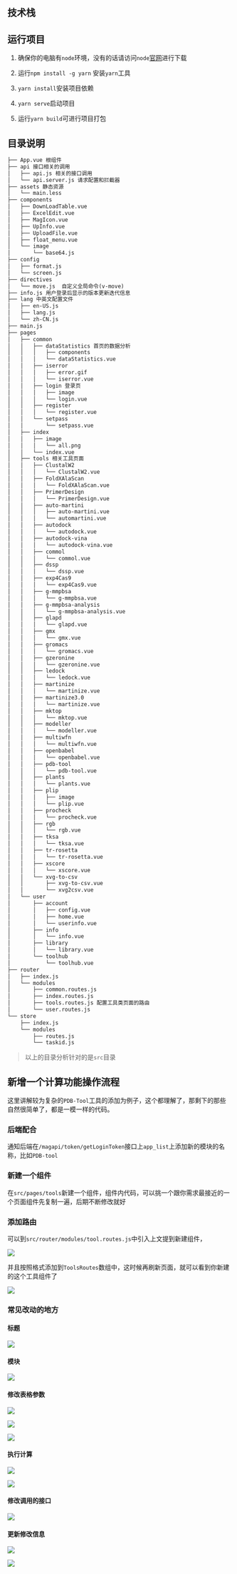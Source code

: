 ## 技术栈





## 运行项目

1. 确保你的电脑有`node`环境，没有的话请访问`node`[官网](http://nodejs.cn/download/)进行下载

2. 运行`npm install -g yarn` 安装`yarn`工具

3. `yarn install`安装项目依赖

4. `yarn serve`启动项目

5. 运行`yarn build`可进行项目打包

## 目录说明

   ```markdown
   ├── App.vue 根组件
   ├── api 接口相关的调用
   │   ├── api.js 相关的接口调用
   │   └── api.server.js 请求配置和拦截器
   ├── assets 静态资源
   │   └── main.less
   ├── components  
   │   ├── DownLoadTable.vue  
   │   ├── ExcelEdit.vue
   │   ├── MagIcon.vue
   │   ├── UpInfo.vue
   │   ├── UploadFile.vue
   │   ├── float_menu.vue
   │   └── image
   │       └── base64.js
   ├── config
   │   ├── format.js
   │   └── screen.js
   ├── directives
   │   └── move.js  自定义全局命令(v-move)
   ├── info.js 用户登录后显示的版本更新迭代信息
   ├── lang 中英文配置文件
   │   ├── en-US.js
   │   ├── lang.js
   │   └── zh-CN.js
   ├── main.js  
   ├── pages
   │   ├── common
   │   │   ├── dataStatistics 首页的数据分析
   │   │   │   ├── components
   │   │   │   └── dataStatistics.vue
   │   │   ├── iserror
   │   │   │   ├── error.gif
   │   │   │   └── iserror.vue
   │   │   ├── login 登录页
   │   │   │   ├── image
   │   │   │   └── login.vue
   │   │   ├── register
   │   │   │   └── register.vue
   │   │   └── setpass
   │   │       └── setpass.vue
   │   ├── index
   │   │   ├── image
   │   │   │   └── all.png
   │   │   └── index.vue
   │   ├── tools 相关工具页面
   │   │   ├── ClustalW2
   │   │   │   └── ClustalW2.vue
   │   │   ├── FoldXAlaScan
   │   │   │   └── FoldXAlaScan.vue
   │   │   ├── PrimerDesign
   │   │   │   └── PrimerDesign.vue
   │   │   ├── auto-martini
   │   │   │   ├── auto-martini.vue
   │   │   │   └── automartini.vue
   │   │   ├── autodock
   │   │   │   └── autodock.vue
   │   │   ├── autodock-vina
   │   │   │   └── autodock-vina.vue
   │   │   ├── commol
   │   │   │   └── commol.vue
   │   │   ├── dssp
   │   │   │   └── dssp.vue
   │   │   ├── exp4Cas9
   │   │   │   └── exp4Cas9.vue
   │   │   ├── g-mmpbsa
   │   │   │   └── g-mmpbsa.vue
   │   │   ├── g-mmpbsa-analysis
   │   │   │   └── g-mmpbsa-analysis.vue
   │   │   ├── glapd
   │   │   │   └── glapd.vue
   │   │   ├── gmx
   │   │   │   └── gmx.vue
   │   │   ├── gromacs
   │   │   │   └── gromacs.vue
   │   │   ├── gzeronine
   │   │   │   └── gzeronine.vue
   │   │   ├── ledock
   │   │   │   └── ledock.vue
   │   │   ├── martinize
   │   │   │   └── martinize.vue
   │   │   ├── martinize3.0
   │   │   │   └── martinize.vue
   │   │   ├── mktop
   │   │   │   └── mktop.vue
   │   │   ├── modeller
   │   │   │   └── modeller.vue
   │   │   ├── multiwfn
   │   │   │   └── multiwfn.vue
   │   │   ├── openbabel
   │   │   │   └── openbabel.vue
   │   │   ├── pdb-tool
   │   │   │   └── pdb-tool.vue
   │   │   ├── plants
   │   │   │   └── plants.vue
   │   │   ├── plip
   │   │   │   ├── image
   │   │   │   └── plip.vue
   │   │   ├── procheck
   │   │   │   └── procheck.vue
   │   │   ├── rgb
   │   │   │   └── rgb.vue
   │   │   ├── tksa
   │   │   │   └── tksa.vue
   │   │   ├── tr-rosetta
   │   │   │   └── tr-rosetta.vue
   │   │   ├── xscore
   │   │   │   └── xscore.vue
   │   │   └── xvg-to-csv
   │   │       ├── xvg-to-csv.vue
   │   │       └── xvg2csv.vue
   │   └── user
   │       ├── account
   │       │   ├── config.vue
   │       │   ├── home.vue
   │       │   └── userinfo.vue
   │       ├── info
   │       │   └── info.vue
   │       ├── library
   │       │   └── library.vue
   │       └── toolhub
   │           └── toolhub.vue
   ├── router
   │   ├── index.js
   │   └── modules
   │       ├── common.routes.js
   │       ├── index.routes.js
   │       ├── tools.routes.js 配置工具类页面的路由
   │       └── user.routes.js
   └── store
       ├── index.js
       └── modules
           ├── routes.js
           └── taskid.js
   ```

> 以上的目录分析针对的是`src`目录

## 新增一个计算功能操作流程

这里讲解较为复杂的`PDB-Tool`工具的添加为例子，这个都理解了，那剩下的那些自然很简单了，都是一模一样的代码。

### 后端配合

通知后端在`/magapi/token/getLoginToken`接口上`app_list`上添加新的模块的名称，比如`PDB-tool`

### 新建一个组件

在`src/pages/tools`新建一个组件，组件内代码，可以挑一个跟你需求最接近的一个页面组件先复制一遍，后期不断修改就好

### 添加路由

可以到`src/router/modules/tool.routes.js`中引入上文提到新建组件，

![](https://cdn.jsdelivr.net/gh/coder-th/static/202112311419362.png)

并且按照格式添加到`ToolsRoutes`数组中，这时候再刷新页面，就可以看到你新建的这个工具组件了

![](https://cdn.jsdelivr.net/gh/coder-th/static/202112311419639.png)

### 常见改动的地方

#### 标题

![](https://cdn.jsdelivr.net/gh/coder-th/static/202112311414937.png)

#### 模块

![](https://cdn.jsdelivr.net/gh/coder-th/static/202112311427057.png)

#### 修改表格参数

![](https://cdn.jsdelivr.net/gh/coder-th/static/202112311431155.png)

![](https://cdn.jsdelivr.net/gh/coder-th/static/202112311441944.png)

![](https://cdn.jsdelivr.net/gh/coder-th/static/202112311444740.png)

#### 执行计算

![](https://cdn.jsdelivr.net/gh/coder-th/static/202112311449755.png)

![](https://cdn.jsdelivr.net/gh/coder-th/static/202112311454302.png)

#### 修改调用的接口

![](https://cdn.jsdelivr.net/gh/coder-th/static/202112311457304.png)

#### 更新修改信息

![](https://cdn.jsdelivr.net/gh/coder-th/static/202112311459896.png)

![](https://cdn.jsdelivr.net/gh/coder-th/static/202112311501230.png)
